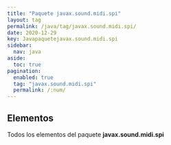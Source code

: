 ```yaml
---
title: "Paquete javax.sound.midi.spi"
layout: tag
permalink: /java/tag/javax.sound.midi.spi/
date: 2020-12-29
key: Javapaquetejavax.sound.midi.spi
sidebar: 
  nav: java
aside: 
  toc: true
pagination: 
  enabled: true
  tag: "javax.sound.midi.spi"
  permalink: /:num/
---
```


<h2>Elementos</h2>
Todos los elementos del paquete <strong>javax.sound.midi.spi</strong>
